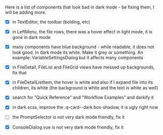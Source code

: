 Here is a list of components that look bad in dark mode - be fixing them, I will be adding more.

- [x] in TextEditor, the toolbar (bolding, etc)
- [x] in LeftMenu, the file rows, there was a hover effect in light mode, it is gone in dark mode
- [x] many components have blue background - while readable, it does not look good. In dark mode its white. Make it grey or something. An example: VariableSettingsDialog but it affects many components

- [x] in FileDetail, FileList and FileGrid views have messed up backgrounds, fix that
- [x] in FileDetailListItem, the hover is white and also if I expand file into its children, its white (the background is white and the text is white as well)
- [x] search for "Quick Reference" and "Workflow Examples" and darkify it
- [x] in dark.scss, improve the .q-card--dark  box-shadow, it is ugly right now

- [ ] the PromptSelector is not very dark mode friendly, fix it
- [x] ConsoleDialog.vue is not very dark mode friendly, fix it
